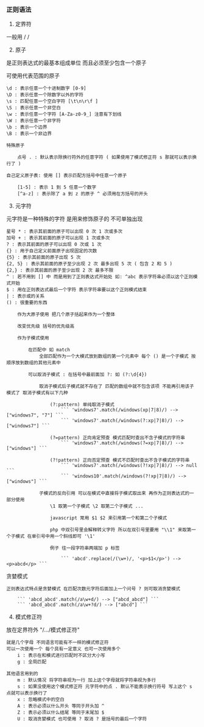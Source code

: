 ### 正则语法

1. 定界符
    
一般用 / /

2. 原子

是正则表达式的最基本组成单位 而且必须至少包含一个原子
    
可使用代表范围的原子
    
    \d : 表示任意一个十进制数字 [0-9]
    \D : 表示任意一个除数字以外的字符
    \s : 匹配任意一个空白字符 [\t\n\r\f ]
    \S : 表示任意一个非空白
    \w : 表示任意一个字符 [A-Za-z0-9_] 注意有下划线
    \W : 表示任意一个非字符
    \b : 表示一个边界
    \B : 表示一个非边界
    
    特殊原子
    
        点号 . : 默认表示除换行符外的任意字符 ( 如果使用了模式修正符 s 那就可以表示换行了 )
    
    自己定义原子表: 使用 [] 表示匹配方括号中任意一个原子
    
        [1-5] : 表示 1 到 5 任意一个数字
        [^a-z] : 表示除了 a 到 z 的原子 ^ 必须用在方括号的开头

3. 元字符

元字符是一种特殊的字符 是用来修饰原子的 不可单独出现

    星号 * : 表示其前面的原子可以出现 0 次 1 次或多次
    加号 + : 表示其前面的原子可以出现 1 次或多次
    ? : 表示其前面的原子可以出现 0 次或 1 次
    {} : 用于自己定义前面原子出现固定的次数
    {5} : 表示其前面的原子出现 5 次
    {2, 5} : 表示其前面的原子至少出现 2 次 最多出现 5 次 ( 包含 2 和 5 )
    {2,} : 表示其前面的原子至少出现 2 次 最多不限
    ^ : 若不用到 [] 中 而是用到了正则表达式开始处 如: ^abc 表示字符串必须以这个正则模式开始
    $ : 用在正则表达式最后一个字符 表示字符串要以这个正则模式结束
    | : 表示或的关系
    () : 很重要的东西
    
        作为大原子使用 把几个原子括起来作为一个整体
            
        改变优先级 括号的优先级高
            
        作为子模式使用
        
            在匹配中 如 match
                全部匹配作为一个大模式放到数组的第一个元素中 每个 () 是一个子模式 按顺序放到数组的其他元素中
            
            可以取消子模式 : 在括号中最前面加 ?: 如 (?:\d{4})
                
                取消子模式后子模式就不存在了 匹配的数组中就不包含该项 不能再引用该子模式了 取消子模式有以下几种
                
                    (?:pattern) 单纯取消子模式
                        ``` 'windows7'.match(/windows(xp|7|8)/) --> ["windows7", "7"] ```
                        ``` 'windows7'.match(/windows(?:xp|7|8)/) --> ["windows7"] ```
                    
                    (?=pattern) 正向肯定预查 模式匹配时查出不含子模式的字符串
                        ``` 'windows7'.match(/windows(?=xp|7|8)/) --> ["windows"] ```
                    
                    (?!pattern) 正向否定预查 模式不匹配时查出不含子模式的字符串
                        ``` 'windows7'.match(/windows(?!xp|7|8)/) --> null ```
                        ``` 'windows10'.match(/windows(?!xp|7|8)/) --> ["windows"] ```
                        
                子模式的反向引用 可以在模式中直接将子模式取出来 再作为正则表达式的一部分使用
                    \1 取第一个子模式 \2 取第二个子模式 ...
                    
                    javascript 常用 $1 $2 来引用第一个和第二个子模式
                
                    php 中双引号里会解释转义字符 所以在双引号里要用 "\\1" 来取第一个子模式 在单引号中用一个斜线即可 '\1'
                        
                    例子 往一段字符串两端加 p 标签
                        
                        ``` 'abcd'.replace(/(\w+)/, '<p>$1</p>') --> <p>abcd</p> ```

贪婪模式

    正则表达式特点是贪婪模式 在匹配次数元字符后面加上一个问号 ? 则可取消贪婪模式
    
        ``` 'abcd_abcd'.match(/a\w+d/) --> ["abcd_abcd"] ```
        ``` 'abcd_abcd'.match(/a\w+?d/) --> ["abcd"] ```
    
4. 模式修正符

放在定界符外 "/.../模式修正符"

    就是几个字母 不同语言可能有不一样的模式修正符
    可以一次使用一个 每个具有一定意义 也可一次使用多个
        i : 表示在和模式进行匹配时不区分大小写
        g : 全局匹配
        
    其他语言用到的
        m : 默认情况 将字符串视为一行 加上这个字母就将字符串视为多行
        s : 如果没使用这个模式修正符 元字符中的点 . 默认不能表示换行符号 写上这个 s 点就可以表示换行了
        x : 忽略模式中的空白
        A : 表示必须以什么开头 等同于开头加 ^
        Z : 表示必须以什么结尾 等同于末尾加 $
        U : 取消贪婪模式 也可使用 ? 取消 ? 是括号的最后一个字符
